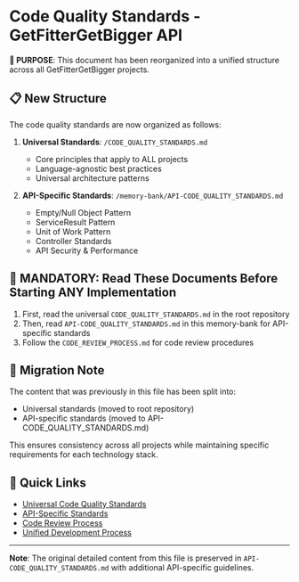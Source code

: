 # Code Quality Standards - GetFitterGetBigger API

**🎯 PURPOSE**: This document has been reorganized into a unified structure across all GetFitterGetBigger projects.

## 📋 New Structure

The code quality standards are now organized as follows:

1. **Universal Standards**: `/CODE_QUALITY_STANDARDS.md`
   - Core principles that apply to ALL projects
   - Language-agnostic best practices
   - Universal architecture patterns

2. **API-Specific Standards**: `/memory-bank/API-CODE_QUALITY_STANDARDS.md`
   - Empty/Null Object Pattern
   - ServiceResult Pattern
   - Unit of Work Pattern
   - Controller Standards
   - API Security & Performance

## 🚨 MANDATORY: Read These Documents Before Starting ANY Implementation

1. First, read the universal `CODE_QUALITY_STANDARDS.md` in the root repository
2. Then, read `API-CODE_QUALITY_STANDARDS.md` in this memory-bank for API-specific standards
3. Follow the `CODE_REVIEW_PROCESS.md` for code review procedures

## 🔄 Migration Note

The content that was previously in this file has been split into:
- Universal standards (moved to root repository)
- API-specific standards (moved to API-CODE_QUALITY_STANDARDS.md)

This ensures consistency across all projects while maintaining specific requirements for each technology stack.

## 🔗 Quick Links

- [Universal Code Quality Standards](../../../CODE_QUALITY_STANDARDS.md)
- [API-Specific Standards](./API-CODE_QUALITY_STANDARDS.md)
- [Code Review Process](../../../CODE_REVIEW_PROCESS.md)
- [Unified Development Process](./UNIFIED_DEVELOPMENT_PROCESS.md)

---

**Note**: The original detailed content from this file is preserved in `API-CODE_QUALITY_STANDARDS.md` with additional API-specific guidelines.